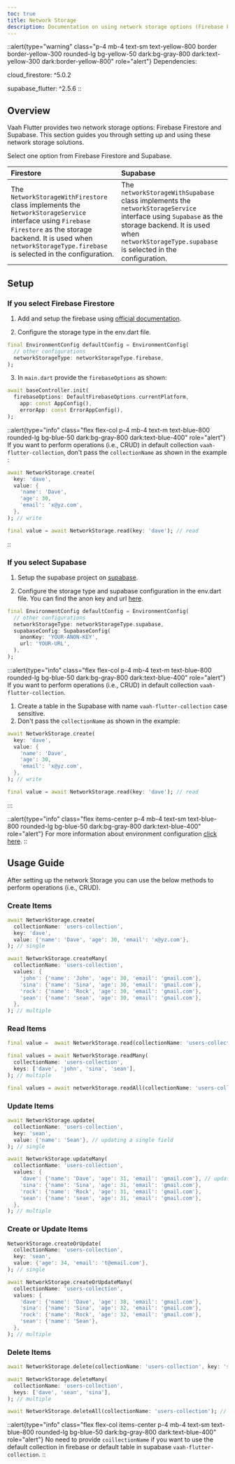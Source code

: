 ```yaml
---
toc: true
title: Network Storage
description: Documentation on using network storage options (Firebase Firestore and Supabase) with Vaah Flutter.
---
```


::alert{type="warning" class="p-4 mb-4 text-sm text-yellow-800 border border-yellow-300 rounded-lg bg-yellow-50 dark:bg-gray-800 dark:text-yellow-300 dark:border-yellow-800" role="alert"} 
Dependencies:

cloud_firestore: ^5.0.2

supabase_flutter: ^2.5.6
::

## Overview

Vaah Flutter provides two network storage options: Firebase Firestore and Supabase. This section guides you through setting up and using these network storage solutions.

Select one option from Firebase Firestore and Supabase.

| Firestore  | Supabase |
| :---- |          :----         |
| The `NetworkStorageWithFirestore` class implements the `NetworkStorageService` interface using `Firebase Firestore` as the storage backend. It is used when `networkStorageType.firebase` is selected in the configuration. | The `networkStorageWithSupabase` class implements the `networkStorageService` interface using `Supabase` as the storage backend. It is used when `networkStorageType.supabase` is selected in the configuration. |

## Setup

### If you select Firebase Firestore

1. Add and setup the firebase using [official documentation](https://firebase.google.com/docs/flutter/setup).

2. Configure the storage type in the env.dart file.

```dart
final EnvironmentConfig defaultConfig = EnvironmentConfig(
  // other configurations
  networkStorageType: networkStorageType.firebase,
);
```

3. In `main.dart` provide the `firebaseOptions` as shown:

```dart
await baseController.init(
  firebaseOptions: DefaultFirebaseOptions.currentPlatform,
    app: const AppConfig(),
    errorApp: const ErrorAppConfig(),
); 
```

::alert{type="info" class="flex flex-col p-4 mb-4 text-m text-blue-800 rounded-lg bg-blue-50 dark:bg-gray-800 dark:text-blue-400" role="alert"}
If you want to perform operations (i.e., CRUD) in default collection `vaah-flutter-collection`, don't pass the `collectionName` as shown in the example :

```dart 
await NetworkStorage.create(
  key: 'dave', 
  value: {
    'name': 'Dave',
    'age': 30,
    'email': 'x@yz.com',
  },
); // write

final value = await NetworkStorage.read(key: 'dave'); // read
```
::


### If you select Supabase

1. Setup the supabase project on [supabase](https://supabase.com/dashboard/new).

2. Configure the storage type and supabase configuration in the env.dart file.
You can find the anon key and url [here](https://supabase.com/dashboard/project/embgcnouywpgunriudxi/settings/api).

```dart
final EnvironmentConfig defaultConfig = EnvironmentConfig(
  // other configurations
  networkStorageType: networkStorageType.supabase,
  supabaseConfig: SupabaseConfig(
    anonKey: 'YOUR-ANON-KEY',
    url: 'YOUR-URL',
  ),
);
```
:::alert{type="info" class="flex flex-col p-4 mb-4 text-m text-blue-800 rounded-lg bg-blue-50 dark:bg-gray-800 dark:text-blue-400" role="alert"}
If you want to perform operations (i.e., CRUD) in default collection `vaah-flutter-collection`.
1. Create a table in the Supabase with name `vaah-flutter-collection` case sensitive.
2. Don't pass the `collectionName` as shown in the example:

```dart 
await NetworkStorage.create(
  key: 'dave', 
  value: {
    'name': 'Dave',
    'age': 30,
    'email': 'x@yz.com',
  },
); // write

final value = await NetworkStorage.read(key: 'dave'); // read
```
:::

::alert{type="info" class="flex items-center p-4 mb-4 text-sm text-blue-800 rounded-lg bg-blue-50 dark:bg-gray-800 dark:text-blue-400" role="alert"}
For more information about environment configuration [click here](../../../../3.essentials/2.environments.md).
::

## Usage Guide

After setting up the network Storage you can use the below methods to perform operations (i.e., CRUD).

### **Create Items**

```dart
await NetworkStorage.create(
  collectionName: 'users-collection', 
  key: 'dave', 
  value: {'name': 'Dave', 'age': 30, 'email': 'x@yz.com'},
); // single

await NetworkStorage.createMany(
  collectionName: 'users-collection',
  values: {
    'john': {'name': 'John', 'age': 30, 'email': 'gmail.com'},
    'sina': {'name': 'Sina', 'age': 30, 'email': 'gmail.com'},
    'rock': {'name': 'Rock', 'age': 30, 'email': 'gmail.com'},
    'sean': {'name': 'sean', 'age': 30, 'email': 'gmail.com'},
  },
); // multiple
```

### **Read Items**

```dart
final value =  await NetworkStorage.read(collectionName: 'users-collection', key: 'dave'); // single

final values = await NetworkStorage.readMany(
  collectionName: 'users-collection',
  keys: ['dave', 'john', 'sina', 'sean'],
); // multiple

final values = await networkStorage.readAll(collectionName: 'users-collection'); // all
```

### **Update Items**
```dart
await NetworkStorage.update(
  collectionName: 'users-collection',
  key: 'sean',
  value: {'name': 'Sean'}, // updating a single field
); // single

await NetworkStorage.updateMany(
  collectionName: 'users-collection',
  values: {
    'dave': {'name': 'Dave', 'age': 31, 'email': 'gmail.com'}, // updating multiple fields
    'sina': {'name': 'Sina', 'age': 31, 'email': 'gmail.com'},
    'rock': {'name': 'Rock', 'age': 31, 'email': 'gmail.com'},
    'sean': {'name': 'sean', 'age': 31, 'email': 'gmail.com'},
  },
); // multiple
```
### **Create or Update Items**
```dart
NetworkStorage.createOrUpdate(
  collectionName: 'users-collection',
  key: 'sean',
  value: {'age': 34, 'email': 't@email.com'},
); // single

await NetworkStorage.createOrUpdateMany(
  collectionName: 'users-collection',
  values: {
    'dave': {'name': 'Dave', 'age': 38, 'email': 'gmail.com'},
    'sina': {'name': 'Sina', 'age': 32, 'email': 'gmail.com'},
    'rock': {'name': 'Rock', 'age': 32, 'email': 'gmail.com'},
    'sean': {'name': 'Sean'},
  },
); // multiple
```

### **Delete Items**

```dart
await NetworkStorage.delete(collectionName: 'users-collection', key: 'sean'); // single

await NetworkStorage.deleteMany(
  collectionName: 'users-collection',
  keys: ['dave', 'sean', 'sina'],
); // multiple

await NetworkStorage.deleteAll(collectionName: 'users-collection'); // all
```

::alert{type="info" class="flex flex-col items-center p-4 mb-4 text-sm text-blue-800 rounded-lg bg-blue-50 dark:bg-gray-800 dark:text-blue-400" role="alert"}
No need to provide `coillectionName` if you want to use the default collection in firebase or default table in supabase `vaah-flutter-collection`.
::


